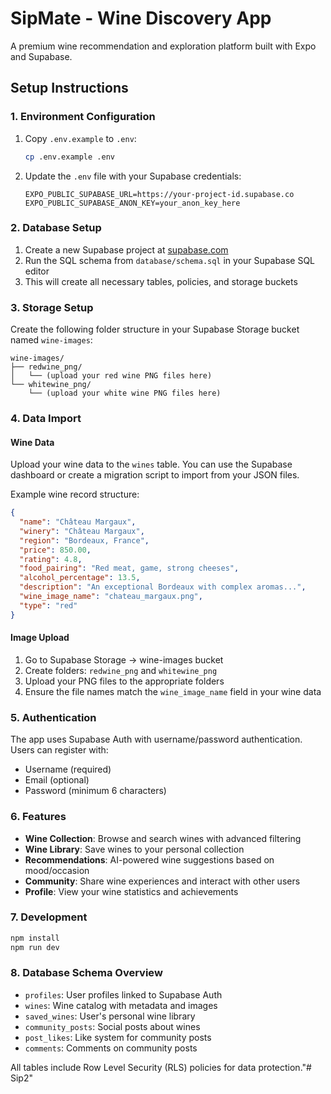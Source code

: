 # SipMate - Wine Discovery App

A premium wine recommendation and exploration platform built with Expo and Supabase.

## Setup Instructions

### 1. Environment Configuration

1. Copy `.env.example` to `.env`:
   ```bash
   cp .env.example .env
   ```

2. Update the `.env` file with your Supabase credentials:
   ```
   EXPO_PUBLIC_SUPABASE_URL=https://your-project-id.supabase.co
   EXPO_PUBLIC_SUPABASE_ANON_KEY=your_anon_key_here
   ```

### 2. Database Setup

1. Create a new Supabase project at [supabase.com](https://supabase.com)
2. Run the SQL schema from `database/schema.sql` in your Supabase SQL editor
3. This will create all necessary tables, policies, and storage buckets

### 3. Storage Setup

Create the following folder structure in your Supabase Storage bucket named `wine-images`:
```
wine-images/
├── redwine_png/
│   └── (upload your red wine PNG files here)
└── whitewine_png/
    └── (upload your white wine PNG files here)
```

### 4. Data Import

#### Wine Data
Upload your wine data to the `wines` table. You can use the Supabase dashboard or create a migration script to import from your JSON files.

Example wine record structure:
```json
{
  "name": "Château Margaux",
  "winery": "Château Margaux",
  "region": "Bordeaux, France",
  "price": 850.00,
  "rating": 4.8,
  "food_pairing": "Red meat, game, strong cheeses",
  "alcohol_percentage": 13.5,
  "description": "An exceptional Bordeaux with complex aromas...",
  "wine_image_name": "chateau_margaux.png",
  "type": "red"
}
```

#### Image Upload
1. Go to Supabase Storage → wine-images bucket
2. Create folders: `redwine_png` and `whitewine_png`
3. Upload your PNG files to the appropriate folders
4. Ensure the file names match the `wine_image_name` field in your wine data

### 5. Authentication

The app uses Supabase Auth with username/password authentication. Users can register with:
- Username (required)
- Email (optional)
- Password (minimum 6 characters)

### 6. Features

- **Wine Collection**: Browse and search wines with advanced filtering
- **Wine Library**: Save wines to your personal collection
- **Recommendations**: AI-powered wine suggestions based on mood/occasion
- **Community**: Share wine experiences and interact with other users
- **Profile**: View your wine statistics and achievements

### 7. Development

```bash
npm install
npm run dev
```

### 8. Database Schema Overview

- `profiles`: User profiles linked to Supabase Auth
- `wines`: Wine catalog with metadata and images
- `saved_wines`: User's personal wine library
- `community_posts`: Social posts about wines
- `post_likes`: Like system for community posts
- `comments`: Comments on community posts

All tables include Row Level Security (RLS) policies for data protection."# Sip2" 
